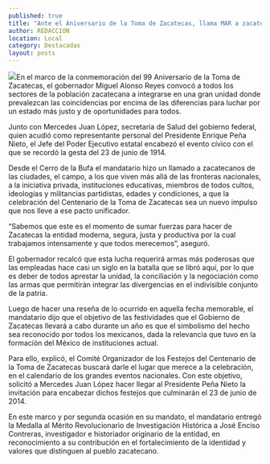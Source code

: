 ```yaml
---
published: true
title: "Ante el Aniversario de la Toma de Zacatecas, llama MAR a zacatecanos a conformar la unidad "
author: REDACCION
location: Local
category: Destacadas
layout: posts
---
```


![](http://i.imgur.com/0z1hgxXm.jpg)En el marco de la conmemoración del 99 Aniversario de la Toma de Zacatecas, el gobernador Miguel Alonso Reyes convocó a todos los sectores de la población zacatecana a integrarse en una gran unidad donde prevalezcan las coincidencias por encima de las diferencias para luchar por un estado más justo y de oportunidades para todos. 

Junto con Mercedes Juan López, secretaria de Salud del gobierno federal, quien acudió como representante personal del Presidente Enrique Peña Nieto, el Jefe del Poder Ejecutivo estatal encabezó el evento cívico con el que se recordó la gesta del 23 de junio de 1914.

Desde el Cerro de la Bufa el mandatario hizo un llamado a zacatecanos de las ciudades, el campo, a los que viven más allá de las fronteras nacionales, a la iniciativa privada, instituciones educativas, miembros de todos cultos, ideologías y militancias partidistas, edades y condiciones, a que la celebración del Centenario de la Toma de Zacatecas sea un nuevo impulso que nos lleve a ese pacto unificador.

“Sabemos que este es el momento de sumar fuerzas para hacer de Zacatecas la entidad moderna, segura, justa y productiva por la cual trabajamos intensamente y que todos merecemos”, aseguró.

El gobernador recalcó que esta lucha requerirá armas más poderosas que las empleadas hace casi un siglo en la batalla que se libró aquí, por lo que es deber de todos aprestar la unidad, la conciliación y la negociación como las armas que permitirán integrar las divergencias en el indivisible conjunto de la patria.

Luego de hacer una reseña de lo ocurrido en aquella fecha memorable, el mandatario dijo que el objetivo de las festividades que el Gobierno de Zacatecas llevará a cabo durante un año es que el simbolismo del hecho sea reconocido por todos los mexicanos, dada la relevancia que tuvo en la formación del México de instituciones actual.

Para ello, explicó, el Comité Organizador de los Festejos del Centenario de la Toma de Zacatecas buscará darle el lugar que merece a la celebración, en el calendario de los grandes eventos nacionales. Con este objetivo, solicitó a Mercedes Juan López hacer llegar al Presidente Peña Nieto la invitación para encabezar dichos festejos que culminarán el 23 de junio de 2014.

En este marco y por segunda ocasión en su mandato, el mandatario entregó la Medalla al Mérito Revolucionario de Investigación Histórica a José Enciso Contreras, investigador e historiador originario de la entidad, en reconocimiento a su contribución en el fortalecimiento de la identidad y valores que distinguen al pueblo zacatecano.




